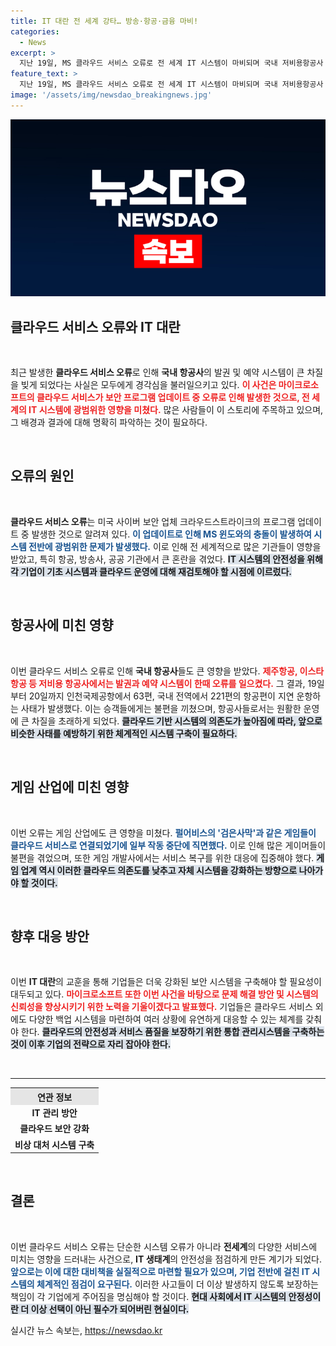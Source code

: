 ```yaml
---
title: IT 대란 전 세계 강타… 방송·항공·금융 마비!
categories:
  - News
excerpt: >
  지난 19일, MS 클라우드 서비스 오류로 전 세계 IT 시스템이 마비되며 국내 저비용항공사 항공편 221편이 지연되는 대혼란이 발생했다. 그 원인은 사이버 보안 업데이트 충돌로, 피해 복구엔 시간이 소요될 전망이다.
feature_text: >
  지난 19일, MS 클라우드 서비스 오류로 전 세계 IT 시스템이 마비되며 국내 저비용항공사 항공편 221편이 지연되는 대혼란이 발생했다. 그 원인은 사이버 보안 업데이트 충돌로, 피해 복구엔 시간이 소요될 전망이다.
image: '/assets/img/newsdao_breakingnews.jpg'
---
```


<p><img src="/assets/img/newsdao_breakingnews.jpg" alt="bookingtag 속보" /></p>

<h2 data-ke-size="size26">클라우드 서비스 오류와 IT 대란</h2>

<p data-ke-size="size16">&nbsp;</p>

<p>최근 발생한 <strong>클라우드 서비스 오류</strong>로 인해 <strong>국내 항공사</strong>의 발권 및 예약 시스템이 큰 차질을 빚게 되었다는 사실은 모두에게 경각심을 불러일으키고 있다. <b><span style="color: #ee2323;">이 사건은 마이크로소프트의 클라우드 서비스가 보안 프로그램 업데이트 중 오류로 인해 발생한 것으로, 전 세계의 IT 시스템에 광범위한 영향을 미쳤다.</span></b> 많은 사람들이 이 스토리에 주목하고 있으며, 그 배경과 결과에 대해 명확히 파악하는 것이 필요하다.</p>

<p data-ke-size="size16">&nbsp;</p>

<h2 data-ke-size="size26">오류의 원인</h2>

<p data-ke-size="size16">&nbsp;</p>

<p><strong>클라우드 서비스 오류</strong>는 미국 사이버 보안 업체 크라우드스트라이크의 프로그램 업데이트 중 발생한 것으로 알려져 있다. <b><span style="color: #1a5490;">이 업데이트로 인해 MS 윈도와의 충돌이 발생하여 시스템 전반에 광범위한 문제가 발생했다.</span></b> 이로 인해 전 세계적으로 많은 기관들이 영향을 받았고, 특히 항공, 방송사, 공공 기관에서 큰 혼란을 겪었다. <b><span style="background-color: #21538527;">IT 시스템의 안전성을 위해 각 기업이 기초 시스템과 클라우드 운영에 대해 재검토해야 할 시점에 이르렀다.</span></b></p>

<p data-ke-size="size16">&nbsp;</p>

<h2 data-ke-size="size26">항공사에 미친 영향</h2>

<p data-ke-size="size16">&nbsp;</p>

<p>이번 클라우드 서비스 오류로 인해 <strong>국내 항공사</strong>들도 큰 영향을 받았다. <b><span style="color: #ee2323;">제주항공, 이스타항공 등 저비용 항공사에서는 발권과 예약 시스템이 한때 오류를 일으켰다.</span></b> 그 결과, 19일부터 20일까지 인천국제공항에서 63편, 국내 전역에서 221편의 항공편이 지연 운항하는 사태가 발생했다. 이는 승객들에게는 불편을 끼쳤으며, 항공사들로서는 원활한 운영에 큰 차질을 초래하게 되었다. <b><span style="background-color: #21538527;">클라우드 기반 시스템의 의존도가 높아짐에 따라, 앞으로 비슷한 사태를 예방하기 위한 체계적인 시스템 구축이 필요하다.</span></b></p>

<p data-ke-size="size16">&nbsp;</p>

<h2 data-ke-size="size26">게임 산업에 미친 영향</h2>

<p data-ke-size="size16">&nbsp;</p>

<p>이번 오류는 게임 산업에도 큰 영향을 미쳤다. <b><span style="color: #1a5490;">펄어비스의 '검은사막'과 같은 게임들이 클라우드 서비스로 연결되었기에 일부 작동 중단에 직면했다.</span></b> 이로 인해 많은 게이머들이 불편을 겪었으며, 또한 게임 개발사에서는 서비스 복구를 위한 대응에 집중해야 했다. <b><span style="background-color: #21538527;">게임 업계 역시 이러한 클라우드 의존도를 낮추고 자체 시스템을 강화하는 방향으로 나아가야 할 것이다.</span></b></p>

<p data-ke-size="size16">&nbsp;</p>

<h2 data-ke-size="size26">향후 대응 방안</h2>

<p data-ke-size="size16">&nbsp;</p>

<p>이번 <strong>IT 대란</strong>의 교훈을 통해 기업들은 더욱 강화된 보안 시스템을 구축해야 할 필요성이 대두되고 있다. <b><span style="color: #ee2323;">마이크로소프트 또한 이번 사건을 바탕으로 문제 해결 방안 및 시스템의 신뢰성을 향상시키기 위한 노력을 기울이겠다고 발표했다.</span></b> 기업들은 클라우드 서비스 외에도 다양한 백업 시스템을 마련하여 여러 상황에 유연하게 대응할 수 있는 체계를 갖춰야 한다. <b><span style="background-color: #21538527;">클라우드의 안전성과 서비스 품질을 보장하기 위한 통합 관리시스템을 구축하는 것이 이후 기업의 전략으로 자리 잡아야 한다.</span></b></p>

<p data-ke-size="size16">&nbsp;</p>

<hr />

<table style="width: 100%;">
    <tr style="background-color: #e5e5e5;">
        <th style="text-align: center;">연관 정보</th>
    </tr>
    <tr>
        <td style="text-align: center; height: 17px;"><b>IT 관리 방안</b></td>
    </tr>
    <tr>
        <td style="text-align: center; height: 17px;"><b>클라우드 보안 강화</b></td>
    </tr>
    <tr>
        <td style="text-align: center; height: 17px;"><b>비상 대처 시스템 구축</b></td>
    </tr>
</table>

<p data-ke-size="size16">&nbsp;</p>

<h2 data-ke-size="size26">결론</h2>

<p data-ke-size="size16">&nbsp;</p>

<p>이번 클라우드 서비스 오류는 단순한 시스템 오류가 아니라 <strong>전세계</strong>의 다양한 서비스에 미치는 영향을 드러내는 사건으로, <strong>IT 생태계</strong>의 안전성을 점검하게 만든 계기가 되었다. <b><span style="color: #1a5490;">앞으로는 이에 대한 대비책을 실질적으로 마련할 필요가 있으며, 기업 전반에 걸친 IT 시스템의 체계적인 점검이 요구된다.</span></b> 이러한 사고들이 더 이상 발생하지 않도록 보장하는 책임이 각 기업에게 주어짐을 명심해야 할 것이다. <b><span style="background-color: #21538527;">현대 사회에서 IT 시스템의 안정성이란 더 이상 선택이 아닌 필수가 되어버린 현실이다.</span></b></p>
실시간 뉴스 속보는, <a href="https://newsdao.kr" rel="dofollow">https://newsdao.kr</a>


